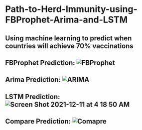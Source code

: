 # Path-to-Herd-Immunity-using-FBProphet-Arima-and-LSTM
Using machine learning to predict when countries will achieve 70% vaccinations
------------------------------------------------------------------------------
FBProphet Prediction:
![FBProphet](https://user-images.githubusercontent.com/70547990/147269662-28c13a8d-0c0a-468c-811e-25d58396c40a.png)
------------------------------------------------------------------------------
Arima Prediction:
![ARIMA](https://user-images.githubusercontent.com/70547990/147269690-7476e08c-e08c-4ebf-98c6-3ab5896cc7e9.png)
------------------------------------------------------------------------------
LSTM Prediction:
![Screen Shot 2021-12-11 at 4 18 50 AM](https://user-images.githubusercontent.com/70547990/147269746-c412b032-f880-496f-905a-8fbcbfa75c6a.png)
------------------------------------------------------------------------------
Compare Prediction:
![Comapre](https://user-images.githubusercontent.com/70547990/147269680-fe3125b8-4df5-466c-a51b-a5a5f912d78f.png)
------------------------------------------------------------------------------







